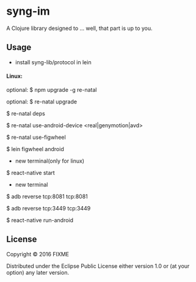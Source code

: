 # syng-im

A Clojure library designed to ... well, that part is up to you.

## Usage

- install syng-lib/protocol in lein

#### Linux:

optional: $ npm upgrade -g re-natal

optional: $ re-natal upgrade

$ re-natal deps

$ re-natal use-android-device <real|genymotion|avd>

$ re-natal use-figwheel

$ lein figwheel android

- new terminal(only for linux)

$ react-native start

- new terminal

$ adb reverse tcp:8081 tcp:8081

$ adb reverse tcp:3449 tcp:3449

$ react-native run-android

## License

Copyright © 2016 FIXME

Distributed under the Eclipse Public License either version 1.0 or (at
your option) any later version.
